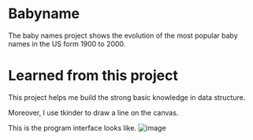 # Babyname

The baby names project shows the evolution of the most popular baby names in the US form 1900 to 2000.

# Learned from this project

This project helps me build the strong basic knowledge in data structure.

Moreover, I use tkinder to draw a line on the canvas.

This is the program interface looks like.
![image](https://user-images.githubusercontent.com/52303625/137230796-4118a630-3f65-4dcb-a718-3cdbac35aeca.png)
